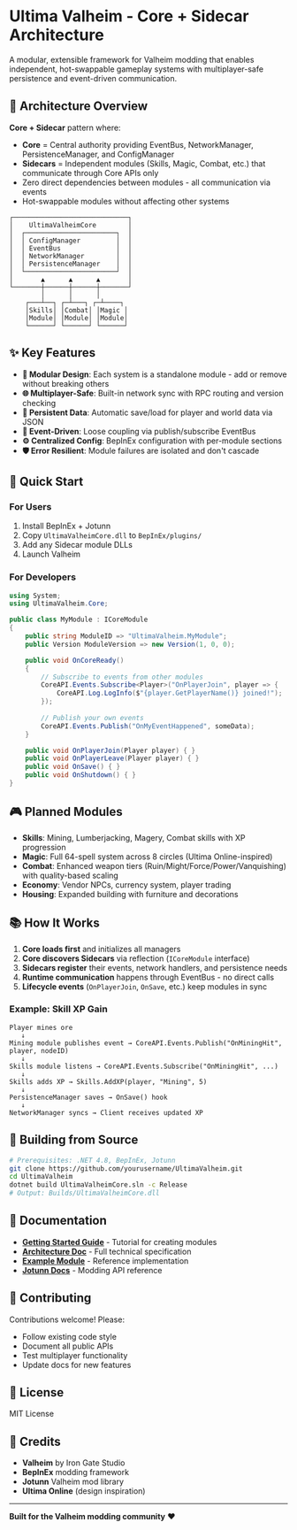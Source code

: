 # Ultima Valheim - Core + Sidecar Architecture

A modular, extensible framework for Valheim modding that enables independent, hot-swappable gameplay systems with multiplayer-safe persistence and event-driven communication.

## 🎯 Architecture Overview

**Core + Sidecar** pattern where:
- **Core** = Central authority providing EventBus, NetworkManager, PersistenceManager, and ConfigManager
- **Sidecars** = Independent modules (Skills, Magic, Combat, etc.) that communicate through Core APIs only
- Zero direct dependencies between modules - all communication via events
- Hot-swappable modules without affecting other systems

```
┌─────────────────────────────┐
│    UltimaValheimCore        │
│  ┌───────────────────────┐  │
│  │ ConfigManager         │  │
│  │ EventBus              │  │
│  │ NetworkManager        │  │
│  │ PersistenceManager    │  │
│  └───────────────────────┘  │
│       ▲      ▲      ▲       │
└───────┼──────┼──────┼───────┘
        │      │      │
    ┌───┴──┐ ┌─┴───┐ ┌─┴────┐
    │Skills│ │Combat│ │Magic │
    │Module│ │Module│ │Module│
    └──────┘ └──────┘ └──────┘
```

## ✨ Key Features

- **🔌 Modular Design**: Each system is a standalone module - add or remove without breaking others
- **🌐 Multiplayer-Safe**: Built-in network sync with RPC routing and version checking
- **💾 Persistent Data**: Automatic save/load for player and world data via JSON
- **📡 Event-Driven**: Loose coupling via publish/subscribe EventBus
- **⚙️ Centralized Config**: BepInEx configuration with per-module sections
- **🛡️ Error Resilient**: Module failures are isolated and don't cascade

## 🚀 Quick Start

### For Users
1. Install BepInEx + Jotunn
2. Copy `UltimaValheimCore.dll` to `BepInEx/plugins/`
3. Add any Sidecar module DLLs
4. Launch Valheim

### For Developers

```csharp
using System;
using UltimaValheim.Core;

public class MyModule : ICoreModule
{
    public string ModuleID => "UltimaValheim.MyModule";
    public Version ModuleVersion => new Version(1, 0, 0);

    public void OnCoreReady()
    {
        // Subscribe to events from other modules
        CoreAPI.Events.Subscribe<Player>("OnPlayerJoin", player => {
            CoreAPI.Log.LogInfo($"{player.GetPlayerName()} joined!");
        });
        
        // Publish your own events
        CoreAPI.Events.Publish("OnMyEventHappened", someData);
    }

    public void OnPlayerJoin(Player player) { }
    public void OnPlayerLeave(Player player) { }
    public void OnSave() { }
    public void OnShutdown() { }
}
```

## 🎮 Planned Modules

- **Skills**: Mining, Lumberjacking, Magery, Combat skills with XP progression
- **Magic**: Full 64-spell system across 8 circles (Ultima Online-inspired)
- **Combat**: Enhanced weapon tiers (Ruin/Might/Force/Power/Vanquishing) with quality-based scaling
- **Economy**: Vendor NPCs, currency system, player trading
- **Housing**: Expanded building with furniture and decorations

## 📚 How It Works

1. **Core loads first** and initializes all managers
2. **Core discovers Sidecars** via reflection (`ICoreModule` interface)
3. **Sidecars register** their events, network handlers, and persistence needs
4. **Runtime communication** happens through EventBus - no direct calls
5. **Lifecycle events** (`OnPlayerJoin`, `OnSave`, etc.) keep modules in sync

### Example: Skill XP Gain
```
Player mines ore
   ↓
Mining module publishes event → CoreAPI.Events.Publish("OnMiningHit", player, nodeID)
   ↓
Skills module listens → CoreAPI.Events.Subscribe("OnMiningHit", ...)
   ↓
Skills adds XP → Skills.AddXP(player, "Mining", 5)
   ↓
PersistenceManager saves → OnSave() hook
   ↓
NetworkManager syncs → Client receives updated XP
```

## 🔧 Building from Source

```bash
# Prerequisites: .NET 4.8, BepInEx, Jotunn
git clone https://github.com/yourusername/UltimaValheim.git
cd UltimaValheim
dotnet build UltimaValheimCore.sln -c Release
# Output: Builds/UltimaValheimCore.dll
```

## 📖 Documentation

- **[Getting Started Guide](GETTING_STARTED.md)** - Tutorial for creating modules
- **[Architecture Doc](UltimaValheim_Core_and_Sidecar_system.md)** - Full technical specification
- **[Example Module](ExampleSidecar/)** - Reference implementation
- **[Jotunn Docs](https://valheim-modding.github.io/Jotunn/)** - Modding API reference

## 🤝 Contributing

Contributions welcome! Please:
- Follow existing code style
- Document all public APIs
- Test multiplayer functionality
- Update docs for new features

## 📄 License

MIT License

## 🙏 Credits

- **Valheim** by Iron Gate Studio
- **BepInEx** modding framework
- **Jotunn** Valheim mod library
- **Ultima Online** (design inspiration)

---

**Built for the Valheim modding community** ❤️
